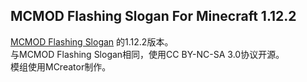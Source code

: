 ## MCMOD Flashing Slogan For Minecraft 1.12.2
[MCMOD Flashing Slogan](https://github.com/xiaoleqwq/MCmod-flashing-slogan) 的1.12.2版本。  
与MCMOD Flashing Slogan相同，使用CC BY-NC-SA 3.0协议开源。  
模组使用MCreator制作。
